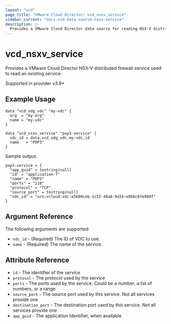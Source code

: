 ```yaml
---
layout: "vcd"
page_title: "VMware Cloud Director: vcd_nsxv_service"
sidebar_current: "docs-vcd-data-source-nsxv-service"
description: |-
  Provides a VMware Cloud Director data source for reading NSX-V distributed firewall services
---
```


# vcd\_nsxv\_service

Provides a VMware Cloud Director NSX-V distributed firewall service used to read an existing service

Supported in provider *v3.9+*

## Example Usage

```hcl
data "vcd_odg_vdc" "my-vdc" {
  org  = "my-org"
  name = "my-vdc"
}

data "vcd_nsxv_service" "pop3-service" {
  vdc_id = data.vcd_odg_vdc.my-vdc.id
  name   = "POP3"
}
```

Sample output:

```
pop3-service = {
  "app_guid" = tostring(null)
  "id" = "application-7"
  "name" = "POP3"
  "ports" = "110"
  "protocol" = "TCP"
  "source_port" = tostring(null)
  "vdc_id" = "urn:vcloud:vdc:e5680ceb-1c15-48a8-9a54-e0bbc6fe909f"
}
```

## Argument Reference

The following arguments are supported:

* `vdc_id` - (Required) The ID of VDC to use.
* `name` - (Required) The name of the service.

## Attribute Reference

* `id` - The identifier of the service
* `protocol` - The protocol used by the service
* `ports` - The ports used by the service. Could be a number, a list of numbers, or a range
* `source_port` - The source port used by this service. Not all services provide one
* `destination_port` - The destination port used by this service. Not all services provide one
* `app_guid` - The application Identifier, when available
